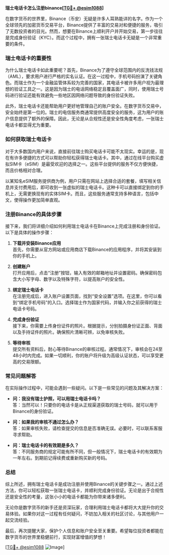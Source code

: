 **瑞士电话卡怎么注册binance[[TG💪+ @esim1088](https://t.me/s/esim1088)]**

在数字货币的世界里，Binance（币安）无疑是许多人耳熟能详的名字。作为一个全球领先的加密货币交易平台，Binance提供了丰富的交易对和便捷的服务，吸引了无数投资者的目光。然而，想要在Binance上顺利开户并开始交易，第一步往往是完成身份验证（KYC）。而这个过程中，拥有一张瑞士电话卡无疑是一个非常重要的条件。

### 瑞士电话卡的重要性

为什么瑞士电话卡如此重要呢？首先，Binance为了遵守全球范围内的反洗钱法规（AML），要求用户进行严格的实名认证。在这一过程中，手机号码扮演了关键角色。而瑞士作为一个金融监管体系较为完善的国家，其电话卡被许多用户视为最理想的验证工具之一。这是因为瑞士的电话网络稳定且覆盖面广，同时，使用瑞士号码进行验证还能有效避免一些地区因网络问题导致的身份验证失败。

此外，瑞士电话卡还能帮助用户更好地管理自己的账户安全。在数字货币交易中，安全始终是第一位的。瑞士的电信服务商通常提供高度安全的服务，这为用户的账户信息提供了额外的保障。因此，无论是从合规性还是安全性角度考虑，一张瑞士电话卡都显得尤为重要。

### 如何获取瑞士电话卡

对于大多数国内用户来说，直接前往瑞士购买电话卡可能不太现实。幸运的是，现在有许多便捷的方式可以帮助你轻松获得瑞士电话卡。其中，通过在线平台购买虚拟SIM卡（eSIM）是最受欢迎的选择之一。这些平台提供的服务不仅方便快捷，而且价格相对合理。

以某知名eSIM服务提供商为例，用户只需在网站上选择合适的套餐，填写相关信息并支付费用后，即可收到一张虚拟的瑞士电话卡。这种卡可以直接绑定到你的手机上，无需更换现有的实体SIM卡。而且，这些服务通常支持多种语言，包括中文，使得操作更加简单直观。

### 注册Binance的具体步骤

接下来，我们将详细介绍如何利用瑞士电话卡在Binance上完成注册和身份验证。以下是具体的操作步骤：

1. **下载并安装Binance应用**  
   首先，你需要从官方网站或应用商店下载Binance的应用程序，并将其安装到你的手机上。

2. **创建账户**  
   打开应用后，点击“注册”按钮，输入有效的邮箱地址并设置密码。确保密码包含大小写字母、数字以及特殊字符，以提高账户的安全性。

3. **绑定瑞士电话卡**  
   在注册完成后，进入账户设置页面，找到“安全设置”选项。在这里，你可以看到“绑定手机号码”的入口。选择瑞士作为国家代码，并输入你之前获得的瑞士电话卡号码。

4. **完成身份验证**  
   接下来，你需要上传身份证件的照片。根据提示，分别拍摄身份证正面、背面以及手持证件的照片。确保照片清晰可辨，以免审核失败。

5. **等待审核**  
   提交所有资料后，耐心等待Binance的审核过程。通常情况下，审核会在24至48小时内完成。如果一切顺利，你的账户将升级为高级认证状态，可以享受更高的交易限额。

### 常见问题解答

在实际操作过程中，可能会遇到一些疑问。以下是一些常见的问题及其解决方案：

- **问：我没有瑞士护照，可以用瑞士电话卡吗？**  
  答：当然可以！只要你的电话卡是从正规渠道获取的瑞士号码，就可以用于Binance的身份验证。

- **问：如果我的审核不通过怎么办？**  
  答：如果审核失败，请检查提交的信息是否准确无误。必要时，可以联系客服寻求帮助。

- **问：瑞士电话卡的有效期是多久？**  
  答：不同服务商的规定可能有所不同，但一般情况下，瑞士电话卡的有效期为一年左右。到期前记得续费或重新购买新的号码。

### 总结

综上所述，拥有瑞士电话卡是成功注册并使用Binance的关键步骤之一。通过上述方法，你可以轻松获取一张瑞士电话卡，并顺利完成身份验证。无论是出于合规性还是安全性的考量，这张小小的电话卡都能为你带来诸多便利。

无论你是数字货币的新手还是资深玩家，合理利用瑞士电话卡都将大大提升你的交易体验。如果你对这一过程有任何疑问，不妨加入相关的社区讨论，与其他用户一起交流经验。

最后，再次提醒大家，保护个人信息和账户安全至关重要。希望每位投资者都能在数字货币的世界里稳健前行，实现财富增值的梦想！

[[TG💪+ @esim1088](https://t.me/s/esim1088) ![Image](https://i.postimg.cc/4NQfJmqS/Snipaste-2025-05-13-00-14-12.png)]